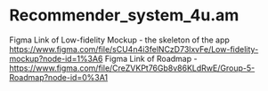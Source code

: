 # Recommender_system_4u.am
Figma Link of Low-fidelity Mockup - the skeleton of the app https://www.figma.com/file/sCU4n4i3felNCzD73lxvFe/Low-fidelity-mockup?node-id=1%3A6
Figma Link of Roadmap - https://www.figma.com/file/CreZVKPt76Gb8v86KLdRwE/Group-5-Roadmap?node-id=0%3A1
